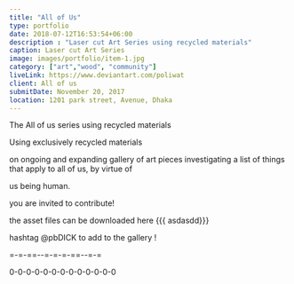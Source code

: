 ```yaml
---
title: "All of Us"
type: portfolio
date: 2018-07-12T16:53:54+06:00
description : "Laser cut Art Series using recycled materials"
caption: Laser cut Art Series
image: images/portfolio/item-1.jpg
category: ["art","wood", "community"]
liveLink: https://www.deviantart.com/poliwat
client: All of us
submitDate: November 20, 2017
location: 1201 park street, Avenue, Dhaka
---
```


The All of us series using recycled materials

Using exclusively recycled materials

on ongoing and expanding gallery of art pieces investigating a list of things that apply to all of us, by virtue of

us being human.

you are invited to contribute!

the asset files can be downloaded here {{{ asdasdd}}}

hashtag @pbDICK to add to the gallery !

=-=-==--=-=-=-==--=-=


0-0-0-0-0-0-0-0-0-0-0-0-0
